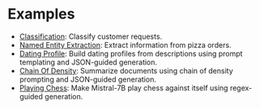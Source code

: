 # Examples

- [Classification](classification): Classify customer requests.
- [Named Entity Extraction](extraction.md): Extract information from pizza orders.
- [Dating Profile](dating_profiles.md): Build dating profiles from descriptions using prompt templating and JSON-guided generation.
- [Chain Of Density](chain_of_density.md): Summarize documents using chain of density prompting and JSON-guided generation.
- [Playing Chess](models_playing_chess.md): Make Mistral-7B play chess against itself using regex-guided generation.
